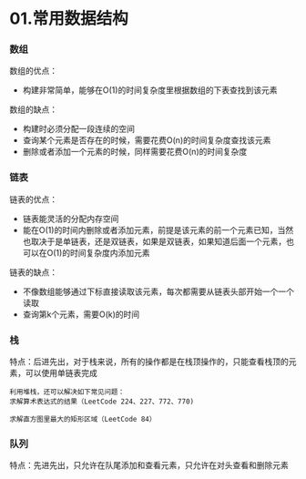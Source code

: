 # 01.常用数据结构

### 数组
数组的优点：
- 构建非常简单，能够在O(1)的时间复杂度里根据数组的下表查找到该元素

数组的缺点：
- 构建时必须分配一段连续的空间
- 查询某个元素是否存在的时候，需要花费O(n)的时间复杂度查找该元素
- 删除或者添加一个元素的时候，同样需要花费O(n)的时间复杂度


### 链表
链表的优点：
- 链表能灵活的分配内存空间
- 能在O(1)的时间内删除或者添加元素，前提是该元素的前一个元素已知，当然也取决于是单链表，还是双链表，如果是双链表，如果知道后面一个元素，也可以在O(1)的时间复杂度内添加元素

链表的缺点：
- 不像数组能够通过下标直接读取该元素，每次都需要从链表头部开始一个一个读取
- 查询第k个元素，需要O(k)的时间

### 栈

特点：后进先出，对于栈来说，所有的操作都是在栈顶操作的，只能查看栈顶的元素，可以使用单链表完成

```
利用堆栈，还可以解决如下常见问题：
求解算术表达式的结果（LeetCode 224、227、772、770)

求解直方图里最大的矩形区域（LeetCode 84）
```

### 队列

特点：先进先出，只允许在队尾添加和查看元素，只允许在对头查看和删除元素
